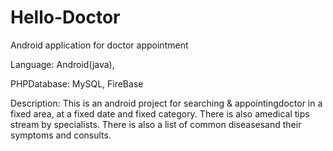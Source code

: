 # Hello-Doctor
Android application for doctor appointment

Language: Android(java), 

PHPDatabase: MySQL, FireBase

Description: This is an android project for searching & appointingdoctor in a fixed area, at a fixed date and fixed category. There is also amedical tips stream by specialists. There is also a list of common diseasesand their symptoms and consults.
